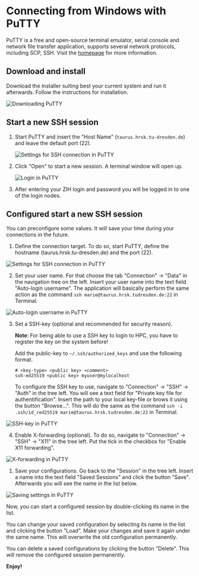 # Connecting from Windows with PuTTY

PuTTY is a free and open-source terminal emulator, serial console and network file transfer
application, supports several network protocols, including SCP, SSH. Visit the
[homepage](https://www.putty.org) for more information.

## Download and install

Download the installer suiting best your current system and run it afterwards. Follow the
instructions for installation.

![Downloading PuTTY](misc/putty1_download.png) 

## Start a new SSH session

1.  Start PuTTY and insert the "Host Name" (`taurus.hrsk.tu-dresden.de`) and leave the default
    port (22).

    ![Settings for SSH connection in PuTTY](misc/putty2_quickstart.png)

1.  Click "Open" to start a new session. A terminal window will open up.

    ![Login in PuTTY](misc/putty3_login.png)

1.  After entering your ZIH login and password you will be logged in to one of the login nodes.

## Configured start a new SSH session

You can preconfigure some values. It will save your time during your connections in the future.

1. Define the connection target. To do so, start PuTTY, define the hostname (taurus.hrsk.tu-dresden.de) and the port (22).

![Settings for SSH connection in PuTTY](misc/putty2_quickstart.png)

2. Set your user name. For that choose the tab "Connection" &#8594; "Data" in the navigation tree on the left.
Insert your user name into the text field "Auto-login username".
The application will basically perform the same action as the command `ssh marie@taurus.hrsk.tudresden.de:22` in Terminal.

![Auto-login username in PuTTY](misc/putty4_username.png)

3. Set a SSH-key (optional and recommended for security reason).

    **Note**: For being able to use a SSH key to login to HPC, you have to register the key on the
    system before!

    Add the public-key to `~/.ssh/authorized_keys` and use the following format.

    ```console
    # <key-type> <public key> <comment>
    ssh-ed25519 <public key> myuser@mylocalhost
    ```

    To configure the SSH key to use, navigate to "Connection" &#8594; "SSH" &#8594; "Auth" in the tree left.
    You will see a text field for "Private key file for authentification".
    Insert the path to your local key-file or brows it using the button "Browse...".
    This will do the same as the command `ssh -i .ssh/id_red25519 marie@taurus.hrsk.tudresden.de:22` in Terminal.

![SSH-key in PuTTY](misc/putty5_key.png)

4. Enable X-forwarding (optional). To do so, navigate to "Connection" &#8594; "SSH" &#8594; "X11" in the tree left. Put the tick in the checkbox for "Enable X11 forwarding".

![X-forwarding in PuTTY](misc/putty6_x11.png)

1. Save your configurations. Go back to the "Session" in the tree left. Insert a name into the text field "Saved Sessions" and click
the button "Save". Afterwards you will see the name in the list below.

![Saving settings in PuTTY](misc/putty7_save.png)

Now, you can start a configured session by double-clicking its name in the list.

You can change your saved configuration by selecting its name in the list and clicking the button
"Load". Make your changes and save it again under the same name. This will overwrite the old
configuration permanently.

You can delete a saved configurations by clicking the button "Delete". This will remove the
configured session permanently.

**Enjoy!**
